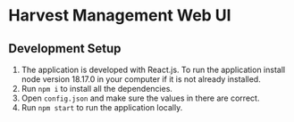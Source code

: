 # Harvest Management Web UI

## Development Setup

1. The application is developed with React.js. To run the application install node version 18.17.0 in your computer if it is not already installed.
2. Run `npm i` to install all the dependencies.
3. Open `config.json` and make sure the values in there are correct.
4. Run `npm start` to run the application locally.
